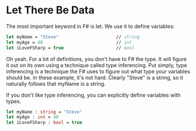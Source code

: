 # Let There Be Data

The most important keyword in F# is let. We use it to define variables:

```fsharp
let myName = "Steve"                      // string
let myAge = 40                            // int
let iLoveFSharp = true                    // bool
```

Oh yeah. For a lot of definitions, you don't have to F# the type. It will figure it out on its own 
using a technique called type inferencing. Put simply, type inferencing is a technique the F# uses 
to figure out what type your variables should be. In these example, it's not hard. Clearly "Steve" 
is a string, so it naturally follows that myName is a string.

If you don't like type inferencing, you can explicitly define variables with types.

```fsharp
let myName : string = "Steve"
let myAge : int = 40
let iLoveFSharp : bool = true
```


